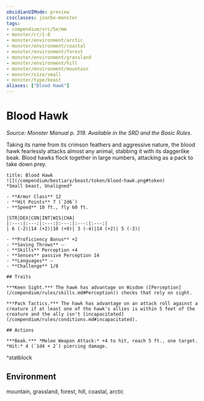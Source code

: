 ```yaml
---
obsidianUIMode: preview
cssclasses: json5e-monster
tags:
- compendium/src/5e/mm
- monster/cr/1-8
- monster/environment/arctic
- monster/environment/coastal
- monster/environment/forest
- monster/environment/grassland
- monster/environment/hill
- monster/environment/mountain
- monster/size/small
- monster/type/beast
aliases: ["Blood Hawk"]
---
```

# Blood Hawk
*Source: Monster Manual p. 319. Available in the SRD and the Basic Rules.*  

Taking its name from its crimson feathers and aggressive nature, the blood hawk fearlessly attacks almost any animal, stabbing it with its daggerlike beak. Blood hawks flock together in large numbers, attacking as a pack to take down prey.

```ad-statblock
title: Blood Hawk
![](/compendium/bestiary/beast/token/blood-hawk.png#token)
*Small beast, Unaligned*

- **Armor Class** 12 
- **Hit Points** 7 (`2d6`)
- **Speed** 10 ft., fly 60 ft.

|STR|DEX|CON|INT|WIS|CHA|
|:---:|:---:|:---:|:---:|:---:|:---:|
| 6 (-2)|14 (+2)|10 (+0)| 3 (-4)|14 (+2)| 5 (-3)|

- **Proficiency Bonus** +2
- **Saving Throws** ⏤
- **Skills** Perception +4
- **Senses** passive Perception 14
- **Languages** —
- **Challenge** 1/8

## Traits

***Keen Sight.*** The hawk has advantage on Wisdom ([Perception](/compendium/rules/skills.md#Perception)) checks that rely on sight.

***Pack Tactics.*** The hawk has advantage on an attack roll against a creature if at least one of the hawk's allies is within 5 feet of the creature and the ally isn't [incapacitated](/compendium/rules/conditions.md#incapacitated).

## Actions

***Beak.*** *Melee Weapon Attack:* +4 to hit, reach 5 ft., one target. *Hit:* 4 (`1d4 + 2`) piercing damage.
```
^statblock

## Environment

mountain, grassland, forest, hill, coastal, arctic